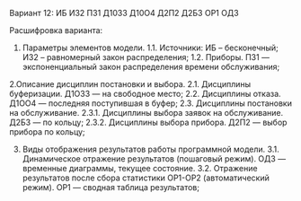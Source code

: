Вариант 12:
ИБ  ИЗ2  ПЗ1  Д10З3  Д10О4  Д2П2  Д2Б3  ОР1  ОД3

Расшифровка варианта:
1. Параметры элементов модели.
1.1. Источники:
	ИБ – бесконечный;
	ИЗ2 – равномерный закон распределения;
1.2. Приборы.
	ПЗ1 — экспоненциальный закон распределения времени обслуживания; 

2.Описание дисциплин постановки и выбора.
2.1. Дисциплины буферизации.
	Д1ОЗ3 — на свободное место;
2.2. Дисциплины отказа.
	Д1ОО4 — последняя поступившая в буфер;
2.3. Дисциплины постановки на обслуживание.
2.3.1. Дисциплины выбора заявок на обслуживание.
	Д2Б3 — по кольцу;
2.3.2. Дисциплины выбора прибора.
	Д2П2 — выбор прибора по кольцу;

3. Виды отображения результатов работы программной модели.
3.1. Динамическое отражение результатов (пошаговый режим).
	ОД3 — временные диаграммы, текущее состояние.
3.2. Отражение результатов после сбора статистики ОР1-ОР2 (автоматический режим).
	ОР1 — сводная таблица результатов;
